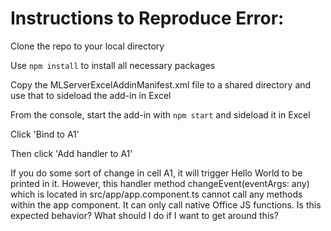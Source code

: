 # Instructions to Reproduce Error:
Clone the repo to your local directory

Use `npm install` to install all necessary packages

Copy the MLServerExcelAddinManifest.xml file to a shared directory and use that to sideload the add-in in Excel

From the console, start the add-in with `npm start` and sideload it in Excel

Click 'Bind to A1'

Then click 'Add handler to A1'

If you do some sort of change in cell A1, it will trigger Hello World to be printed in it.  However, this handler method changeEvent(eventArgs: any) which is located in src/app/app.component.ts cannot call any methods within the app component.  It can only call native Office JS functions.  Is this expected behavior?  What should I do if I want to get around this?